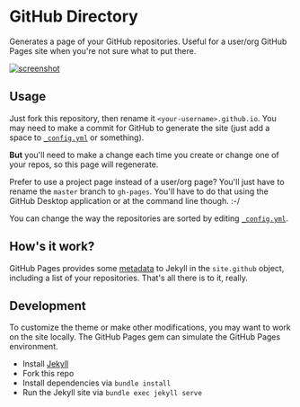 # GitHub Directory
Generates a page of your GitHub repositories. Useful for a user/org GitHub Pages
site when you're not sure what to put there.

[![screenshot](http://i.imgur.com/m5Rt8pJ.png)](http://github-directory.surge.sh)

## Usage
Just fork this repository, then rename it `<your-username>.github.io`. You may need
to make a commit for GitHub to generate the site (just add a space to 
[`_config.yml`](_config.yml) or something).

**But** you'll need to make a change each time you create or change one of your repos,
so this page will regenerate.

Prefer to use a project page instead of a user/org page? You'll just have to rename
the `master` branch to `gh-pages`. You'll have to do that using the GitHub Desktop
application or at the command line though. :-/

You can change the way the repositories are sorted by editing
[`_config.yml`](_config.yml).

## How's it work?
GitHub Pages provides some [metadata](https://help.github.com/articles/repository-metadata-on-github-pages/)
to Jekyll in the `site.github` object, including a list of your repositories.
That's all there is to it, really.

## Development
To customize the theme or make other modifications, you may want to work on the site
locally. The GitHub Pages gem can simulate the GitHub Pages environment.

* Install [Jekyll](https://jekyllrb.com/docs/installation/)
* Fork this repo
* Install dependencies via `bundle install`
* Run the Jekyll site via `bundle exec jekyll serve`
